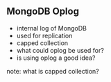 ##  MongoDB Oplog

* internal log of MongoDB
* used for replication
* capped collection
* what could oplog be used for?
* is using oplog a good idea?

note:
    what is capped collection?

